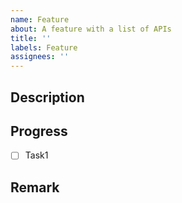 ```yaml
---
name: Feature
about: A feature with a list of APIs
title: ''
labels: Feature 
assignees: ''
---
```


## Description
<!-- 설명 -->

## Progress
<!-- 각각의 API 업무 -->

- [ ] Task1

## Remark
<!-- 특이사항 -->
